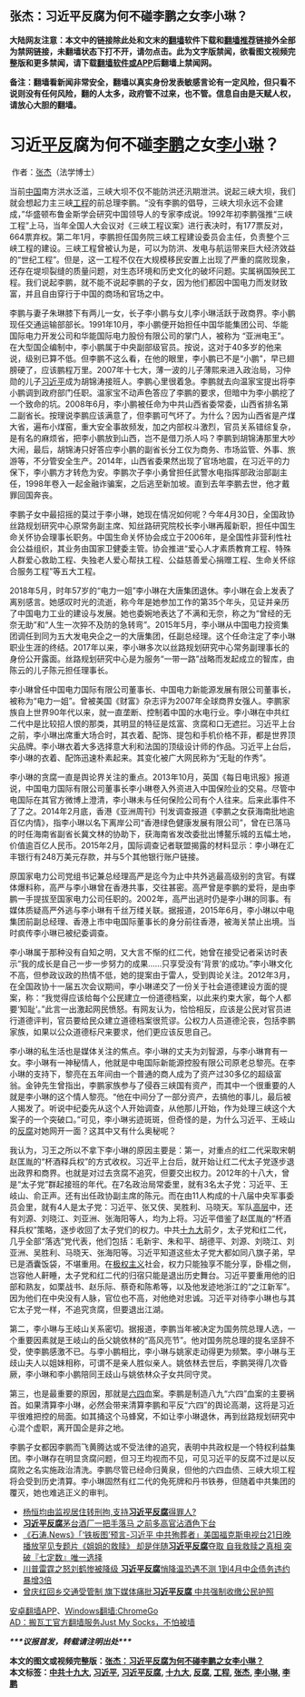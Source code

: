  <h2>张杰：习近平反腐为何不碰李鹏之女李小琳？</h2> <p class="notice"><b>大陆网友注意：本文中的链接除此处和文末的<a href="https://github.com/bannedbook/fanqiang" >翻墙</a>软件下载和<a href="https://github.com/killgcd/justmysocks/blob/master/README.md">翻墙推荐</a>链接外全部为禁网链接，未翻墙状态下打不开，请勿点击。此为文字版禁闻，欲看图文视频完整版和更多禁闻，请下载<a href="https://github.com/bannedbook/fanqiang">翻墙软件或APP</a>后翻墙上禁闻网。</p><p>备注：翻墙看新闻非常安全，翻墙以真实身份发表敏感言论有一定风险，但只看不说则没有任何风险，翻的人太多，政府管不过来，也不管。信息自由是天赋人权，请放心大胆的翻墙。</b></p>  <div class="entry"> <h1 ><strong>习近<span class='wp_keywordlink'><a href="https://www.bannedbook.org/forum11/topic332.html" title="禁片：平反的把戏" target="_blank">平反</a></span>腐为何不碰<a href="https://www.bannedbook.org/bnews/tag/%e6%9d%8e%e9%b9%8f/" class="st_tag internal_tag" rel="tag" title="标签 李鹏 下的日志">李鹏</a>之女<a href="https://www.bannedbook.org/bnews/tag/%e6%9d%8e%e5%b0%8f%e7%90%b3/" class="st_tag internal_tag" rel="tag" title="标签 李小琳 下的日志">李小琳</a>？</strong></h1> <p>&nbsp;作者：<a href="https://www.bannedbook.org/bnews/tag/%e5%bc%a0%e6%9d%b0/" class="st_tag internal_tag" rel="tag" title="标签 张杰 下的日志">张杰</a>（法学博士）</p> <p></p> <p>当前<span class='wp_keywordlink_affiliate'><a href="https://www.bannedbook.org/" title="中国" target="_blank">中国</a></span>南方洪水泛滥，三峡大坝不仅不能防洪还汛期泄洪。说起三峡大坝，我们就会想起力主三峡<a href="https://www.bannedbook.org/bnews/tag/%E5%B7%A5%E7%A8%8B/" class="st_tag internal_tag" rel="tag" title="标签 工程 下的日志">工程</a>的前总理李鹏。&ldquo;没有李鹏的倡导，三峡大坝永远不会建成，&rdquo;华盛顿布鲁金斯学会研究中国领导人的专家李成说。1992年初李鹏强推&ldquo;三峡工程&rdquo;上马，当年全国人大会议对《三峡工程议案》进行表决时，有177票反对，664票弃权。第二年1月，李鹏担任国务院三峡工程建设委员会主任，负责整个三峡工程的建设。三峡工程曾被认为是，可以为防洪、发电与航运带来巨大经济效益的&ldquo;世纪工程&rdquo;。但是，这一工程不仅在大规模移民安置上出现了严重的腐败现象，还存在堤坝裂缝的质量问题，对生态环境和历史文化的破坏问题。实属祸国殃民工程。我们说起李鹏，就不能不说起李鹏的子女，因为他们都因中国电力而发财致富，并且自由穿行于中国的商场和官场之中。</p> <p>李鹏与妻子朱琳膝下有两儿一女，长子李小鹏与女儿李小琳活跃于政商界。李小鹏现任交通运输部部长。1991年10月，李小鹏便开始担任中国华能集团公司、华能国际电力开发公司和华能国际电力股份有限公司的掌门人，被称为 &ldquo;亚洲电王&rdquo;。在大型国企编制中，李小鹏属于中央副部级官员。按说，这对于40多岁的他来说，级别已算不低。但李鹏不这么看，在他的眼里，李小鹏已不是&ldquo;小鹏&rdquo;，早已翅膀硬了，应该鹏程万里。2007年十七大，薄一波的儿子薄熙来进入政治局，习仲勋的儿子<a href="https://www.bannedbook.org/bnews/tag/%e4%b9%a0%e8%bf%91%e5%b9%b3/" class="st_tag internal_tag" rel="tag" title="标签 习近平 下的日志">习近平</a>成为胡锦涛接班人。李鹏心里很着急。李鹏就去向温家宝提出将李小鹏调到政府部门任职。温家宝不动声色答应了李鹏的要求，但暗中为李小鹏挖了一个致命的坑。2008年6月，李小鹏被任命为中共山西省委常委，山西省排名第二副省长。按理说李鹏应该满意了，但李鹏可气坏了。为什么？因为山西省是产煤大省，遍布小煤窑，重大安全事故频发，加之内部权斗激烈，官员关系错综复杂，是有名的麻烦省，把李小鹏放到山西，岂不是借刀杀人吗？李鹏到胡锦涛那里大吵大闹，最后，胡锦涛只好答应李小鹏的副省长分工仅为商务、市场监管、外事、旅游等，不分管安全生产。2014年，山西省委果然出现了官场地震，在习近平的力保下，李小鹏方才转危为安。李鹏次子李小勇曾担任武警水电指挥部政治部副主任，1998年卷入一起金融诈骗案，之后逃至新加坡。直到去年李鹏去世，他才戴罪回国奔丧。</p>  <p>李鹏子女中最招摇的莫过于李小琳，她现在情况如何呢？今年4月30日，全国政协丝路规划研究中心原常务副主席、知丝路研究院校长李小琳再履新职，担任中国生命关怀协会理事长职务。中国生命关怀协会成立于2006年，是全国性非营利性社会公益组织，其业务由国家卫健委主管。协会推进&ldquo;爱心人才素质教育工程、特殊人群爱心救助工程、失独老人爱心帮扶工程、公益慈善爱心捐赠工程、生命关怀综合服务工程&rdquo;等五大工程。</p> <p>2018年5月，时年57岁的&ldquo;电力一姐&rdquo;李小琳在大唐集团退休。李小琳在会上发表了离别感言。她感叹时光的流逝，称今年是她参加工作的第35个年头，见证并亲历了中国电力工业的建设与发展。她也委婉地表达了不满和无奈，称之为&ldquo;曾经的无奈无助&rdquo;和&ldquo;人生一次猝不及防的急转弯&rdquo;。2015年5月，李小琳从中国电力投资集团调任到同为五大发电央企之一的大唐集团，任副总经理。这个任命注定了李小琳职业生涯的终结。2017年以来，李小琳多次以丝路规划研究中心常务副理事长的身份公开露面。丝路规划研究中心是为服务&ldquo;一带一路&rdquo;战略而发起成立的智库，由陈云的儿子陈元担任理事长。</p> <p>李小琳曾任中国电力国际有限公司董事长、中国电力新能源发展有限公司董事长，被称为&ldquo;电力一姐&rdquo;。曾被美国《财富》杂志评为2007年全球商界女强人。李鹏家族自上世界90年代以来，就一直垄断、控制着中国的水电行业。李小琳在中共红二代中是比较招人恨的那类，其明显的特征是炫富、贪腐和口无遮拦。习近平上台之前，李小琳出席重大场合时，其衣着、配饰、提包和手机价格不菲，都是世界顶尖品牌。李小琳衣着大多选择意大利和法国的顶级设计师的作品。习近平上台后，李小琳的衣着、配饰迅速朴素起来。其变化被广大网民称为&ldquo;无耻的作秀&rdquo;。</p> <p>李小琳的贪腐一直是舆论界关注的重点。2013年10月，英国《每日电讯报》报道说，中国电力国际有限公司董事长李小琳卷入外资进入中国保险业的交易。尽管中电国际在其官方微博上澄清，李小琳未与任何保险公司有个人往来。后来此事件不了了之。2014年2月底，香港《亚洲周刊》刊发调查报道《李鹏之女获海南批地逾百亿内情》，指李小琳以名下离岸公司&ldquo;香港绿色健康发展有限公司&rdquo;，曾在已落马的时任海南省副省长冀文林的协助下，获海南省发改委批出博鳌乐城的五幅土地，价值逾百亿人民币。2015年2月，国际调查记者联盟揭露的材料显示：李小琳在汇丰银行有248万美元存款，并与5个其他银行账户链接。</p>  <p>原国家电力公司党组书记兼总经理高严是迄今为止中共外逃最高级别的贪官。有媒体爆料称，高严与李小琳曾在香港共事，交往甚密。高严曾是李鹏的爱将，是由李鹏一手提拔至国家电力公司任职的。2002年，高严出逃时仍是李小琳的同事。有媒体质疑高严外逃与李小琳有千丝万缕关联。据报道，2015年6月，李小琳以中电集团前副总经理、香港上市中电国际董事长的身分前往香港，被海关禁止出境。当时疯传李小琳已被纪委调查。</p> <p>李小琳属于那种没有自知之明，又大言不惭的红二代，她曾在接受记者采访时表示&ldquo;我的成长是自己一步一步努力的成果&hellip;&hellip;只享受没有&lsquo;背景&rsquo;的成功。&rdquo;李小琳文化不高，但参政议政的热情不低，她的提案由于雷人，受到舆论关注。2012年3月，在全国政协十一届五次会议期间，李小琳递交了一份关于社会道德建设方面的提案，称：&ldquo;我觉得应该给每个公民建立一份道德档案，以此来约束大家，每个人都要&lsquo;知耻&rsquo;。&rdquo;此言一出激起网民愤怒。有网友认为，恰恰相反，应该是公民对官员进行道德评判，官员要给民众建立道德档案很荒谬。公权力人员道德沦丧，包括李鹏家族，如果以公众道德标尺来要求，他们更应该反思自己。</p> <p>李小琳的私生活也是媒体关注的焦点。李小琳的丈夫为刘智源，与李小琳育有一女。李小琳有一神秘情人，他就是中电国际新能源控股有限公司原老总黎亮。在李小琳的支持下，黎亮在五年间由一个普通的商人成为了资产过30多亿的超级富翁。金钟先生曾指出，李鹏家族参与了侵吞三峡国有资产，而其中一个很重要的人就是李小琳的这个情人黎亮。&ldquo;他在中间分了一部分资产，去搞他的事儿，最后被人揭发了。听说中纪委先从这个人开始调查，从他那儿开始，作为处理三峡这个大案子的一个突破口。&rdquo;可见，李小琳劣迹斑斑，但奇怪的是，为什么习近平、王岐山的<a href="https://www.bannedbook.org/bnews/tag/%e5%8f%8d%e8%85%90/" class="st_tag internal_tag" rel="tag" title="标签 反腐 下的日志">反腐</a>对她网开一面？这其中又有什么奥秘呢？</p> <p>我认为，习王之所以不拿下李小琳的原因主要是：第一，对重点的红二代采取宋朝赵匡胤的&ldquo;杯酒释兵权&rdquo;的方式收权。习近平上台后，就开始让红二代太子党逐步退出政界和商界。也就是对过去贪腐不追究，但要交出权力。2012年的十八大，曾是&ldquo;太子党&rdquo;群起接班的年代。在7名政治局常委里，就有3名太子党：习近平、王岐山、俞正声。还有出任政协副主席的陈元。而在由11人构成的十八届中央军事委员会里，就有4人是太子党：习近平、张又侠、吴胜利、马晓天。军队<span class='wp_keywordlink_affiliate'><a href="https://www.bannedbook.org/bnews/ccpdope/" title="中共高层内幕" target="_blank">高层</a></span>中，还有刘源、刘晓江、刘亚洲、张海阳等人，均为上将。习近平借鉴了赵匡胤的&ldquo;杯酒释兵权&rdquo;策略，逐步收回了太子党们的权力。中共<a href="https://www.bannedbook.org/bnews/tag/%e5%8d%81%e4%b9%9d%e5%a4%a7/" class="st_tag internal_tag" rel="tag" title="标签 十九大 下的日志">十九大</a>前夕，太子党和红二代，几乎全部&ldquo;落选&rdquo;党代表，他们包括：毛新宇、朱和平、胡德平、刘源、刘晓江、刘亚洲、吴胜利、马晓天、张海阳等。习近平知道这些太子党大都如同八旗子弟，早已是酒囊饭袋，不堪重用。在<span class='wp_keywordlink'><a href="https://www.bannedbook.org/forum2/topic223.html" title="极权主义与现代民主" target="_blank">极权主义</a></span>社会，权力只能独享不能分享，卧榻之侧，岂容他人鼾睡，太子党和红二代的归宿只能是退出历史舞台。习近平要重用他的旧部和熟友，如栗战书、赵乐际、蔡奇和陈希等，以及他发迹地浙江的&ldquo;之江新军&rdquo;。因为他们在中央没有人脉，官位也不高，对他绝对忠诚。习近平对待李小琳也与其它太子党一样，不追究贪腐，但要退出江湖。</p>  <p>第二，李小琳与王岐山关系密切。据报道，李鹏当年被决定为国务院总理人选，一个重要因素就是王岐山的岳父姚依林的&ldquo;高风亮节&rdquo;。他对国务院总理的提名坚辞不受，使李鹏感激不已。与李小鹏相比，李小琳与姚家走动得更为频繁。李小琳与王歧山夫人以姐妹相称，可谓不是亲人胜似亲人。姚依林去世后，李鹏哭得几次昏厥，李小琳和李小鹏陪同王歧山与姚依林众子女共同守灵。</p> <p>第三，也是最重要的原因，那就是<span class='wp_keywordlink'><a href="https://www.bannedbook.org/forum2/topic2509.html" title="《中国六四真相》" target="_blank">六四</a></span>血案。李鹏是制造八九&ldquo;六四&rdquo;血案的主要祸首。如果清算李小琳，必然会带来清算李鹏和平反&ldquo;六四&rdquo;的舆论高潮，这将是习近平很难把控的局面。如其捅这个马蜂窝，不如让李小琳退休，再到丝路规划研究中心混个虚职，离开国企是非之地。</p> <p>李鹏子女都因李鹏而飞黄腾达或不受法律的追究，表明中共政权是一个特权利益集团。李小琳存在明显贪腐问题，但习王均视而不见，可见习近平的反腐不过是以反腐败之名实施政治清洗。李鹏尽管已经命归黄泉，但他的六四血债、三峡大坝工程将会受到历史清算。李小琳固然有红二代的免死牌和丹书铁券，但随着中共集团的覆灭，她也难逃正义的审判。</p> <ul class='op-related-articles' title='相关阅读'> <li><a href='https://www.bannedbook.org/bnews/baitai/20190718/1159900.html' target='_blank'>杨恒均由监视居住转刑拘,支持<b>习近平反腐</b>得罪人?</a></li> <li><a href='https://www.bannedbook.org/bnews/baitai/20190525/1133552.html' target='_blank'><b>习近平反腐</b>茅台酒厂一把手落马 之前多高官沾酒色下台</a></li> <li><a href='https://www.bannedbook.org/bnews/bannedvideo/20190523/1132345.html' target='_blank'>《石涛.News》「‘铁板图’预言-习近平 中共殉葬者」美国福克斯电视台21日晚播放罕见专题片《姐姐的救赎》 却是伴随<b>习近平反腐</b>夺取 自我救赎之真相 突破『七定数』唯一选择 </a></li> <li><a href='https://www.bannedbook.org/bnews/topimagenews/20190509/1125384.html' target='_blank'>川普雷霆之怒刘鹤惨被降级 <b>习近平反腐</b>悄降温恐遇不测 1到4月中企债务违约暴增3倍</a></li> <li><a href='https://www.bannedbook.org/bnews/cbnews/20190425/1119056.html' target='_blank'>曾庆红回乡交通受管制 旗下媒体痛批<b>习近平反腐</b> 中共强制收缴公民护照</a></li> </ul> <div class="texttj"> <a href="https://github.com/bannedbook/fanqiang/wiki/%E7%A6%81%E9%97%BB%E7%BD%91%E5%AE%89%E5%8D%93%E7%BF%BB%E5%A2%99%E6%96%B0%E9%97%BBAPP" target="_blank">安卓翻墙APP</a>、<a href="https://github.com/bannedbook/fanqiang/wiki/Chrome%E4%B8%80%E9%94%AE%E7%BF%BB%E5%A2%99%E5%8C%85" target="_blank">Windows翻墙:ChromeGo</a><br/> <a href="https://github.com/killgcd/justmysocks/blob/master/README.md" target="_blank">AD：搬瓦工官方翻墙服务Just My Socks，不怕被墙</a> </div><p><i><b>***议报首发，转载请注明出处***<b></i></p> <a name='sharetosocial'></a>         <div><b>本文的图文或视频完整版</b>：<a href='https://www.bannedbook.org/bnews/baitai/20200804/1374198.html'>张杰：习近平反腐为何不碰李鹏之女李小琳？</a></div>  </div><!--END ENTRY--> <div class="postfooter"> <div>本文标签：<a href="https://www.bannedbook.org/bnews/tag/%e4%b8%ad%e5%85%b1%e5%8d%81%e4%b9%9d%e5%a4%a7/" rel="tag">中共十九大</a>, <a href="https://www.bannedbook.org/bnews/tag/%e4%b9%a0%e8%bf%91%e5%b9%b3/" rel="tag">习近平</a>, <a href="https://www.bannedbook.org/bnews/tag/%e4%b9%a0%e8%bf%91%e5%b9%b3%e5%8f%8d%e8%85%90/" rel="tag">习近平反腐</a>, <a href="https://www.bannedbook.org/bnews/tag/%e5%8d%81%e4%b9%9d%e5%a4%a7/" rel="tag">十九大</a>, <a href="https://www.bannedbook.org/bnews/tag/%e5%8f%8d%e8%85%90/" rel="tag">反腐</a>, <a href="https://www.bannedbook.org/bnews/tag/%E5%B7%A5%E7%A8%8B/" rel="tag">工程</a>, <a href="https://www.bannedbook.org/bnews/tag/%e5%bc%a0%e6%9d%b0/" rel="tag">张杰</a>, <a href="https://www.bannedbook.org/bnews/tag/%e6%9d%8e%e5%b0%8f%e7%90%b3/" rel="tag">李小琳</a>, <a href="https://www.bannedbook.org/bnews/tag/%e6%9d%8e%e9%b9%8f/" rel="tag">李鹏</a></div>  </div><!--END POSTFOOTER--> 